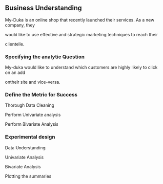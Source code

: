 ## Business Understanding

My-Duka is an online shop that recently launched their services. As a new company, they

would like to use effective and strategic marketing techniques to reach their

clientelle. 

### Specifying the analytic Question

My-duka would like to understand which customers are highly likely to click on an add

ontheir site and vice-versa.

### Define the Metric for Success

Thorough Data Cleaning

Perform Univariate analysis

Perform Bivariate Analysis

### Experimental design

Data Understanding

Univariate Analysis

Bivariate Analysis

Plotting the summaries
